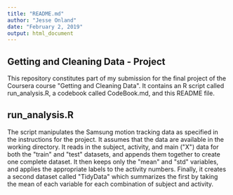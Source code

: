```yaml
---
title: "README.md"
author: "Jesse Onland"
date: "February 2, 2019"
output: html_document
---
```



## Getting and Cleaning Data - Project

This repository constitutes part of my submission for the final project of the Coursera course "Getting and Cleaning Data". It contains an R script called run_analysis.R, a codebook called CodeBook.md, and this README file.

## run_analysis.R

The script manipulates the Samsung motion tracking data as specified in the instructions for the project. It assumes that the data are available in the working directory. It reads in the subject, activity, and main ("X") data for both the "train" and "test" datasets, and appends them together to create one complete dataset. It then keeps only the "mean" and "std" variables, and applies the appropriate labels to the activity numbers. Finally, it creates a second dataset called "TidyData" which summarizes the first by taking the mean of each variable for each combination of subject and activity.
